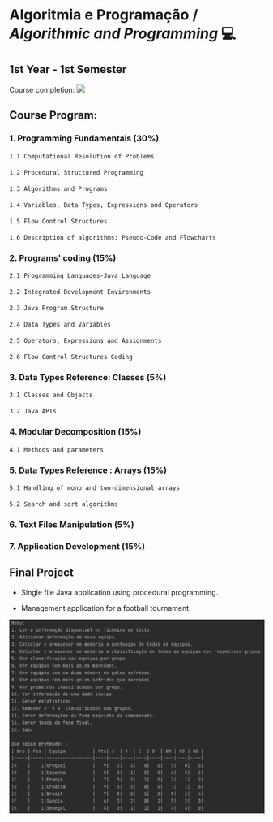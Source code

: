 # Algoritmia e Programação / *Algorithmic and Programming* 💻

## 1st Year - 1st Semester 

Course completion: ![](https://progress-bar.dev/16)

## Course Program:
### 1. Programming Fundamentals (30%)

    1.1 Computational Resolution of Problems

    1.2 Procedural Structured Programming

    1.3 Algorithms and Programs

    1.4 Variables, Data Types, Expressions and Operators

    1.5 Flow Control Structures

    1.6 Description of algorithms: Pseudo-Code and Flowcharts

### 2. Programs' coding (15%)

    2.1 Programming Languages-Java Language

    2.2 Integrated Development Environments

    2.3 Java Program Structure

    2.4 Data Types and Variables

    2.5 Operators, Expressions and Assignments

    2.6 Flow Control Structures Coding

### 3. Data Types Reference: Classes (5%)

    3.1 Classes and Objects

    3.2 Java APIs

### 4. Modular Decomposition (15%)

    4.1 Methods and parameters

### 5. Data Types Reference : Arrays (15%)

    5.1 Handling of mono and two-dimensional arrays

    5.2 Search and sort algorithms

### 6. Text Files Manipulation (5%)

### 7. Application Development (15%)


## Final Project

- Single file Java application using procedural programming.

- Management application for a football tournament.

![](preview.png)